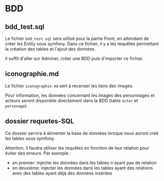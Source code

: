# BDD

## bdd_test.sql

Le fichier `bdd_test.sql` sera utilisé pour la partie Front, en attendant de créer les Entity sous symfony.
Dans ce fichier, il y a les requêtes permettant la création des tables et l'ajout des données.

Il suffit d'aller sur Adminer, créer une BDD puis d'importer ce fichier.

## iconographie.md

Le fichier `iconographie.md` sert à recenser les liens des images.

Pour information, les données concernant les images des personnages et acteurs seront disponible directement dans la BDD (table `actor` et `personage`).

## dossier requetes-SQL

Ce dossier servira à alimenter la base de données lorsque nous auront créé les tables sous symfony.

Attention, il faudra utiliser les requêtes en fonction de leur relation pour éviter des erreurs.
Par exemple :

- en premier: injecter les données dans les tables n'ayant pas de relation
- en deuxième: injecter les données dans les tables ayant des relations avec des tables ayant déjà des données insérées
